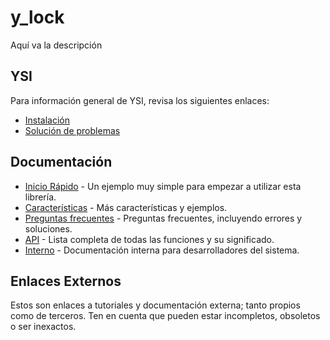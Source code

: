 # y_lock

Aquí va la descripción

## YSI

Para información general de YSI, revisa los siguientes enlaces:

* [Instalación](../instalacion.md)
* [Solución de problemas](../solucion-problemas.md)

## Documentación

* [Inicio Rápido](y_lock/inicio-rapido.md) - Un ejemplo muy simple para empezar a utilizar esta librería.
* [Características](y_lock/caracteristicas.md) - Más características y ejemplos.
* [Preguntas frecuentes](y_lock/preguntas-frecuentes.md) - Preguntas frecuentes, incluyendo errores y soluciones.
* [API](y_lock/api.md) - Lista completa de todas las funciones y su significado.
* [Interno](y_lock/interno.md) - Documentación interna para desarrolladores del sistema.

## Enlaces Externos

Estos son enlaces a tutoriales y documentación externa; tanto propios como de terceros. Ten en cuenta que pueden estar incompletos, obsoletos o ser inexactos.
